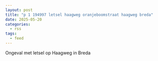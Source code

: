 ```yaml
---
layout: post
title: "p 1 194997 letsel haagweg oranjeboomstraat haagweg breda"
date: 2025-05-20
categories: 
  - rss
tags: 
  - feed
---
```


Ongeval met letsel op Haagweg in Breda
